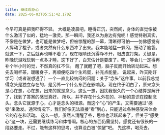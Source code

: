 ```yaml
---
title: 继续观身心
date: 2025-06-03T05:51:42.170Z
---
```


今早可真是把我吓得不轻。
大概是凌晨吧，睡得正沉，突然间，身体的直觉像被什么激活了似的，猛地一激灵。那一瞬间，我还以为身边有鬼呢！感觉特别真实，不像是在做梦。也可能是做梦吧，但被惊醒的那一幕，清晰得可怕——仿佛感觉有人挥动了棍子，或者突然有什么东西冲了出来。我本能地猛一躲闪，扭动了脑袋。
就这一下，之后就再也睡不着了。现在眼睛还沉得睁不开，眼皮直打架。关键是，昨晚玩游戏玩到一点多才睡，这下好了，白天估计是要废了。唉，等会儿一定得再补个半小时的觉，不然真的扛不住。
醒了就醒了吧，脑子反而开始转动起来。想先去喝杯茶，暖暖身子，再顺便吃四个生鸡蛋，补充点能量。
说起来，昨天刚好学习（或者说想通了）一个一直比较纳闷的问题：关于“念头”这件事。以前我总觉得念头是独立存在的，是另外一个什么东西在影响我。现在终于明白了，原来念头是心在想，心在想，出来的就是念头。这么一想，困扰我很久的一个心结算是解开了，找到了答案的感觉真好。
所以，并不存在什么外在的、神秘的意识在控制念头。念头它就源于心，心才是念头的根源。而这个“心”的产生，又需要通过“感受”来激发。通常情况下，我们好像无法直接“看”到心，只能通过各种感受来体会它的存在和活动。
这么一想，虽然人清醒了些，思维也活跃起来了，但关于“感受心”这一块，还需要继续练习和体悟啊。核心的东西仍需坚持，感觉还有很长的一段路要走。不过，能有这样的思考，也算没白被“惊醒”吧。
先这样，喝茶去。

